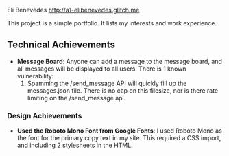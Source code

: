 Eli Benevedes
http://a1-elibenevedes.glitch.me

This project is a simple portfolio. It lists my interests and work experience.

## Technical Achievements
- **Message Board**: Anyone can add a message to the message board, and all messages will be displayed to all users. There is 1 known vulnerability:
    1. Spamming the /send_message API will quickly fill up the messages.json file. There is no cap on this filesize, nor is there rate limiting on the /send_message api.

### Design Achievements
- **Used the Roboto Mono Font from Google Fonts**: I used Roboto Mono as the font for the primary copy text in my site. This required a CSS import, and including 2 stylesheets in the HTML.